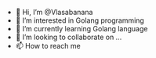 - 👋 Hi, I’m @Vlasabanana
- 👀 I’m interested in Golang programming
- 🌱 I’m currently learning Golang language
- 💞️ I’m looking to collaborate on ...
- 📫 How to reach me 

<!---
Vlasabanana/Vlasabanana is a ✨ special ✨ repository because its `README.md` (this file) appears on your GitHub profile.
You can click the Preview link to take a look at your changes.
--->
